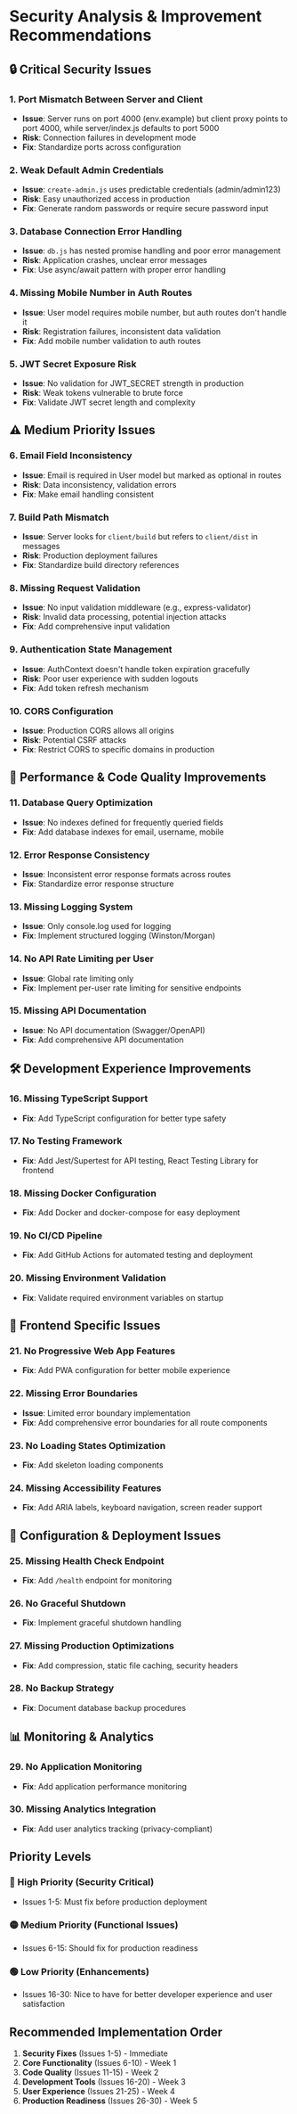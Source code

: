 # Security Analysis & Improvement Recommendations

## 🔒 Critical Security Issues

### 1. **Port Mismatch Between Server and Client**
- **Issue**: Server runs on port 4000 (env.example) but client proxy points to port 4000, while server/index.js defaults to port 5000
- **Risk**: Connection failures in development mode
- **Fix**: Standardize ports across configuration

### 2. **Weak Default Admin Credentials**
- **Issue**: `create-admin.js` uses predictable credentials (admin/admin123)
- **Risk**: Easy unauthorized access in production
- **Fix**: Generate random passwords or require secure password input

### 3. **Database Connection Error Handling**
- **Issue**: `db.js` has nested promise handling and poor error management
- **Risk**: Application crashes, unclear error messages
- **Fix**: Use async/await pattern with proper error handling

### 4. **Missing Mobile Number in Auth Routes**
- **Issue**: User model requires mobile number, but auth routes don't handle it
- **Risk**: Registration failures, inconsistent data validation
- **Fix**: Add mobile number validation to auth routes

### 5. **JWT Secret Exposure Risk**
- **Issue**: No validation for JWT_SECRET strength in production
- **Risk**: Weak tokens vulnerable to brute force
- **Fix**: Validate JWT secret length and complexity

## ⚠️ Medium Priority Issues

### 6. **Email Field Inconsistency**
- **Issue**: Email is required in User model but marked as optional in routes
- **Risk**: Data inconsistency, validation errors
- **Fix**: Make email handling consistent

### 7. **Build Path Mismatch**
- **Issue**: Server looks for `client/build` but refers to `client/dist` in messages
- **Risk**: Production deployment failures
- **Fix**: Standardize build directory references

### 8. **Missing Request Validation**
- **Issue**: No input validation middleware (e.g., express-validator)
- **Risk**: Invalid data processing, potential injection attacks
- **Fix**: Add comprehensive input validation

### 9. **Authentication State Management**
- **Issue**: AuthContext doesn't handle token expiration gracefully
- **Risk**: Poor user experience with sudden logouts
- **Fix**: Add token refresh mechanism

### 10. **CORS Configuration**
- **Issue**: Production CORS allows all origins
- **Risk**: Potential CSRF attacks
- **Fix**: Restrict CORS to specific domains in production

## 🚀 Performance & Code Quality Improvements

### 11. **Database Query Optimization**
- **Issue**: No indexes defined for frequently queried fields
- **Fix**: Add database indexes for email, username, mobile

### 12. **Error Response Consistency**
- **Issue**: Inconsistent error response formats across routes
- **Fix**: Standardize error response structure

### 13. **Missing Logging System**
- **Issue**: Only console.log used for logging
- **Fix**: Implement structured logging (Winston/Morgan)

### 14. **No API Rate Limiting per User**
- **Issue**: Global rate limiting only
- **Fix**: Implement per-user rate limiting for sensitive endpoints

### 15. **Missing API Documentation**
- **Issue**: No API documentation (Swagger/OpenAPI)
- **Fix**: Add comprehensive API documentation

## 🛠️ Development Experience Improvements

### 16. **Missing TypeScript Support**
- **Fix**: Add TypeScript configuration for better type safety

### 17. **No Testing Framework**
- **Fix**: Add Jest/Supertest for API testing, React Testing Library for frontend

### 18. **Missing Docker Configuration**
- **Fix**: Add Docker and docker-compose for easy deployment

### 19. **No CI/CD Pipeline**
- **Fix**: Add GitHub Actions for automated testing and deployment

### 20. **Missing Environment Validation**
- **Fix**: Validate required environment variables on startup

## 📱 Frontend Specific Issues

### 21. **No Progressive Web App Features**
- **Fix**: Add PWA configuration for better mobile experience

### 22. **Missing Error Boundaries**
- **Issue**: Limited error boundary implementation
- **Fix**: Add comprehensive error boundaries for all route components

### 23. **No Loading States Optimization**
- **Fix**: Add skeleton loading components

### 24. **Missing Accessibility Features**
- **Fix**: Add ARIA labels, keyboard navigation, screen reader support

## 🔧 Configuration & Deployment Issues

### 25. **Missing Health Check Endpoint**
- **Fix**: Add `/health` endpoint for monitoring

### 26. **No Graceful Shutdown**
- **Fix**: Implement graceful shutdown handling

### 27. **Missing Production Optimizations**
- **Fix**: Add compression, static file caching, security headers

### 28. **No Backup Strategy**
- **Fix**: Document database backup procedures

## 📊 Monitoring & Analytics

### 29. **No Application Monitoring**
- **Fix**: Add application performance monitoring

### 30. **Missing Analytics Integration**
- **Fix**: Add user analytics tracking (privacy-compliant)

## Priority Levels

### 🔴 High Priority (Security Critical)
- Issues 1-5: Must fix before production deployment

### 🟡 Medium Priority (Functional Issues)  
- Issues 6-15: Should fix for production readiness

### 🟢 Low Priority (Enhancements)
- Issues 16-30: Nice to have for better developer experience and user satisfaction

## Recommended Implementation Order

1. **Security Fixes** (Issues 1-5) - Immediate
2. **Core Functionality** (Issues 6-10) - Week 1
3. **Code Quality** (Issues 11-15) - Week 2
4. **Development Tools** (Issues 16-20) - Week 3
5. **User Experience** (Issues 21-25) - Week 4
6. **Production Readiness** (Issues 26-30) - Week 5